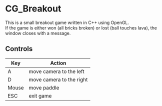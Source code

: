 # CG_Breakout

This is a small breakout game written in C++ using OpenGL.  
If the game is either won (all bricks broken) or lost (ball touches lava), the window closes with a message.

## Controls

| Key | Action |
| - | - |
| A | move camera to the left |
| D | move camera to the right |
| Mouse | move paddle |
| ESC | exit game |